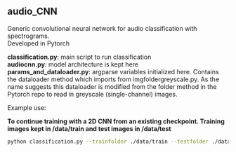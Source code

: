 ## audio_CNN

Generic convolutional neural network for audio classification with spectrograms.  
Developed in Pytorch

**classification.py**: main script to run classification  
**audiocnn.py**: model architecture is kept here  
**params_and_dataloader.py**: argparse variables initialized here. Contains the dataloader method which imports from imgfoldergreyscale.py. As the name suggests this dataloader is modified from the folder method in the Pytorch repo to read in greyscale (single-channel) images.  

Example use:  

**To continue training with a 2D CNN from an existing checkpoint. Training images kept in /data/train and test images in /data/test**
```bash
python classification.py --trainfolder ./data/train --testfolder ./data/test --outfolder 2d --orientation 2D --l1channels 18 --l2channels 36 --l3channels 72 --num_epochs 31 --kernelsize 11 --cnn ./2d/2017-12-07_13-31-05_cnn_epoch20.pth
```
